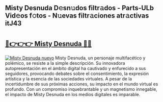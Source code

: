 ## Misty Desnuda D𝚎sn𝚞dos filtr𝚊dos - Parts-ULb Vid𝚎os f𝚘tos - N𝚞evas filtr𝚊ciones atr𝚊ctivas itJ43

# <h2><a href="http://mb96qi.tromn.icu/?c=Misty+Desnuda">🔗👉👉👉 Misty Desnuda 🔗🔗</a></h2>

[![Misty Desnuda nuevo](https://i.imgur.com/pEAQMta.gif)](http://mb96qi.tromn.icu/?c=Misty+Desnuda)
Misty Desnuda, un personaje multifacético y polémico, se resiste a la simple descripción. Su innovadora autopresentación en el ámbito digital ha cautivado y enfurecido a sus seguidores, provocando debates sobre el consentimiento, la expresión artística y la esencia de las sociedades virtuales. A pesar de la incertidumbre de sus próximas acciones, su impacto en el mundo virtual es profundo. Con un compromiso inquebrantable y un magnetismo innegable, el impacto de Misty Desnuda en los medios digitales es imparable.
